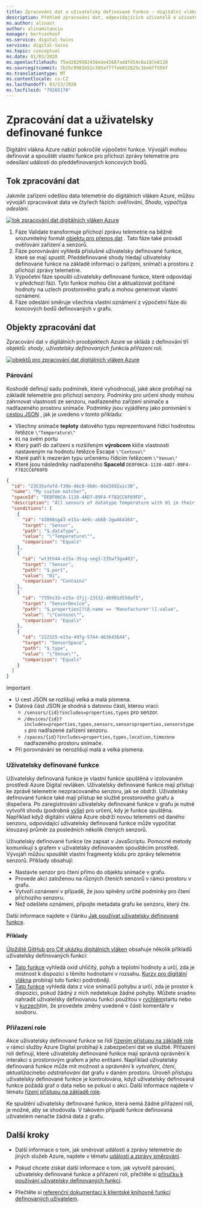 ```yaml
---
title: Zpracování dat a uživatelsky definované funkce – digitální vlákna Azure | Microsoft Docs
description: Přehled zpracování dat, odpovídajících uživatelů a uživatelsky definovaných funkcí s využitím digitálních vláken Azure
ms.author: alinast
author: alinamstanciu
manager: bertvanhoof
ms.service: digital-twins
services: digital-twins
ms.topic: conceptual
ms.date: 01/03/2020
ms.openlocfilehash: 75ed2029582438ede43687addfd54c0a187e0120
ms.sourcegitcommit: 7b25c9981b52c385af77feb022825c1be6ff55bf
ms.translationtype: MT
ms.contentlocale: cs-CZ
ms.lasthandoff: 03/13/2020
ms.locfileid: "79265178"
---
```

# <a name="data-processing-and-user-defined-functions"></a>Zpracování dat a uživatelsky definované funkce

Digitální vlákna Azure nabízí pokročilé výpočetní funkce. Vývojáři mohou definovat a spouštět vlastní funkce pro příchozí zprávy telemetrie pro odesílání událostí do předdefinovaných koncových bodů.

## <a name="data-processing-flow"></a>Tok zpracování dat

Jakmile zařízení odešlou data telemetrie do digitálních vláken Azure, můžou vývojáři zpracovávat data ve čtyřech fázích: *ověřování*, *Shoda*, *výpočty*a *odeslání*.

[![tok zpracování dat digitálních vláken Azure](media/concepts/digital-twins-data-processing-flow.png)](media/concepts/digital-twins-data-processing-flow.png#lightbox)

1. Fáze Validate transformuje příchozí zprávu telemetrie na běžně srozumitelný formát [objektu pro přenos dat](https://docs.microsoft.com/aspnet/web-api/overview/data/using-web-api-with-entity-framework/part-5) . Tato fáze také provádí ověřování zařízení a senzorů.
1. Fáze porovnávání vyhledá příslušné uživatelsky definované funkce, které se mají spustit. Předdefinované shody hledají uživatelsky definované funkce na základě informací o zařízení, snímači a prostoru z příchozí zprávy telemetrie.
1. Výpočetní fáze spouští uživatelsky definované funkce, které odpovídají v předchozí fázi. Tyto funkce mohou číst a aktualizovat počítané hodnoty na uzlech prostorového grafu a mohou generovat vlastní oznámení.
1. Fáze odeslání směruje všechna vlastní oznámení z výpočetní fáze do koncových bodů definovaných v grafu.

## <a name="data-processing-objects"></a>Objekty zpracování dat

Zpracování dat v digitálních proobjektech Azure se skládá z definování tří objektů: *shody*, *uživatelsky definovaných funkcí*a *přiřazení rolí*.

[![objektů pro zpracování dat digitálních vláken Azure](media/concepts/digital-twins-user-defined-functions.png)](media/concepts/digital-twins-user-defined-functions.png#lightbox)

### <a name="matchers"></a>Párování

Koshodě definují sadu podmínek, které vyhodnocují, jaké akce probíhají na základě telemetrie pro příchozí senzory. Podmínky pro určení shody mohou zahrnovat vlastnosti ze senzoru, nadřazeného zařízení snímače a nadřazeného prostoru snímače. Podmínky jsou vyjádřeny jako porovnání s [cestou JSON](https://jsonpath.com/) , jak je uvedeno v tomto příkladu:

- Všechny snímače **teploty** datového typu reprezentované řídicí hodnotou řetězce `\"Temperature\"`
- `01` na svém portu
- Který patří do zařízení s rozšířeným **výrobcem** klíče vlastnosti nastaveným na hodnotu řetězce Escape `\"Contoso\"`
- Které patří k mezerám typu určenému řídicím řetězcem `\"Venue\"`
- Které jsou následníky nadřazeného **SpaceId** `DE8F06CA-1138-4AD7-89F4-F782CC6F69FD`

```JSON
{
  "id": "23535afafd-f39b-46c0-9b0c-0dd3892a1c30",
  "name": "My custom matcher",
  "spaceId": "DE8F06CA-1138-4AD7-89F4-F782CC6F69FD",
  "description": "All sensors of datatype Temperature with 01 in their port that belong to devices with the extended property key Manufacturer set to the value Contoso and that belong to spaces of type Venue that are somewhere below space Id DE8F06CA-1138-4AD7-89F4-F782CC6F69FD",
  "conditions": [
    {
      "id": "43898sg43-e15a-4e9c-abb8-2gw464364",
      "target": "Sensor",
      "path": "$.dataType",
      "value": "\"Temperature\"",
      "comparison": "Equals"
    },
    {
      "id": "wt3th44-e15a-35sg-seg3-235wf3ga463",
      "target": "Sensor",
      "path": "$.port",
      "value": "01",
      "comparison": "Contains"
    },
    {
      "id": "735hs33-e15a-37jj-23532-db901d550af5",
      "target": "SensorDevice",
      "path": "$.properties[?(@.name == 'Manufacturer')].value",
      "value": "\"Contoso\"",
      "comparison": "Equals"
    },
    {
      "id": "222325-e15a-49fg-5744-463643644",
      "target": "SensorSpace",
      "path": "$.type",
      "value": "\"Venue\"",
      "comparison": "Equals"
    }
  ]
}
```

> [!IMPORTANT]
> - U cest JSON se rozlišují velká a malá písmena.
> - Datová část JSON je shodná s datovou částí, kterou vrací:
>   - `/sensors/{id}?includes=properties,types` pro senzor.
>   - `/devices/{id}?includes=properties,types,sensors,sensorsproperties,sensorstypes` pro nadřazené zařízení senzoru.
>   - `/spaces/{id}?includes=properties,types,location,timezone` nadřazeného prostoru snímače.
> - Při porovnávání se nerozlišují malá a velká písmena.

### <a name="user-defined-functions"></a>Uživatelsky definované funkce

Uživatelsky definovaná funkce je vlastní funkce spuštěná v izolovaném prostředí Azure Digital revláken. Uživatelsky definované funkce mají přístup ke zprávě telemetrie nezpracovaného senzoru, jak se obdrží. Uživatelsky definované funkce také mají přístup ke službě prostorového grafu a dispečera. Po zaregistrování uživatelsky definované funkce v grafu je nutné vytvořit shodu (podrobná [výše](#matchers)) pro určení, kdy je funkce spuštěna. Například když digitální vlákna Azure obdrží novou telemetrii od daného senzoru, odpovídající uživatelsky definovaná funkce může vypočítat klouzavý průměr za posledních několik čtených senzorů.

Uživatelsky definované funkce lze zapsat v JavaScriptu. Pomocné metody komunikují s grafem v uživatelsky definovaném spouštěcím prostředí. Vývojáři můžou spouštět vlastní fragmenty kódu pro zprávy telemetrie senzorů. Příklady obsahují:

- Nastavte senzor pro čtení přímo do objektu snímače v grafu.
- Provede akci založenou na různých čteních senzorů v rámci prostoru v grafu.
- Vytvoří oznámení v případě, že jsou splněny určité podmínky pro čtení příchozího senzoru.
- Než odešlete oznámení, připojte metadata grafu ke senzoru, který čte.

Další informace najdete v článku [Jak používat uživatelsky definované funkce](./how-to-user-defined-functions.md).

#### <a name="examples"></a>Příklady

[Úložiště GitHub pro C# ukázku digitálních vláken](https://github.com/Azure-Samples/digital-twins-samples-csharp/) obsahuje několik příkladů uživatelsky definovaných funkcí:
- [Tato funkce](https://github.com/Azure-Samples/digital-twins-samples-csharp/blob/master/occupancy-quickstart/src/actions/userDefinedFunctions/availabilityForTutorial.js) vyhledá oxid uhličitý, pohyb a teplotní hodnoty a určí, zda je místnost k dispozici s těmito hodnotami v rozsahu. [Kurzy pro digitální vlákna](tutorial-facilities-udf.md) probírají tuto funkci podrobněji. 
- [Tato funkce](https://github.com/Azure-Samples/digital-twins-samples-csharp/blob/master/occupancy-quickstart/src/actions/userDefinedFunctions/multiplemotionsensors.js) vyhledá data z více snímačů pohybu a určí, zda je prostor k dispozici, pokud žádný z nich nedetekuje žádné pohyby. Můžete snadno nahradit uživatelsky definovanou funkci použitou v [rychlém](quickstart-view-occupancy-dotnet.md)startu nebo v [kurzech](tutorial-facilities-setup.md)tím, že provedete změny uvedené v části komentáře v souboru. 

### <a name="role-assignment"></a>Přiřazení role

Akce uživatelsky definované funkce se řídí [řízením přístupu na základě role](./security-role-based-access-control.md) v rámci služby Azure Digital probíhají k zabezpečení dat ve službě. Přiřazení rolí definují, které uživatelsky definované funkce mají správná oprávnění k interakci s prostorovým grafem a jeho entitami. Například uživatelsky definovaná funkce může mít možnost a oprávnění k *vytváření*, *čtení*, *aktualizaci*nebo *odstraňování* dat grafu v daném prostoru. Úroveň přístupu uživatelsky definované funkce je kontrolována, když uživatelsky definovaná funkce požádá graf o data nebo se pokusí o akci. Další informace najdete v tématu [řízení přístupu na základě role](./security-create-manage-role-assignments.md).

Ke spuštění uživatelsky definované funkce, která nemá žádné přiřazení rolí, je možné, aby se shodovala. V takovém případě funkce definovaná uživatelem nenačte žádná data z grafu.

## <a name="next-steps"></a>Další kroky

- Další informace o tom, jak směrovat události a zprávy telemetrie do jiných služeb Azure, najdete v tématu [události a zprávy směrování](./concepts-events-routing.md).

- Pokud chcete získat další informace o tom, jak vytvořit párování, uživatelsky definované funkce a přiřazení rolí, přečtěte si [příručku k používání uživatelsky definovaných funkcí](./how-to-user-defined-functions.md).

- Přečtěte si [referenční dokumentaci k klientské knihovně funkcí definovaných uživatelem](./reference-user-defined-functions-client-library.md).
